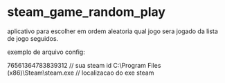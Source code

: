 # steam_game_random_play
aplicativo para escolher em ordem aleatoria qual jogo sera jogado da lista de jogo seguidos.

exemplo de arquivo config:

76561364783839312 // sua steam id 
C:\Program Files (x86)\Steam\steam.exe // localizacao do exe steam
